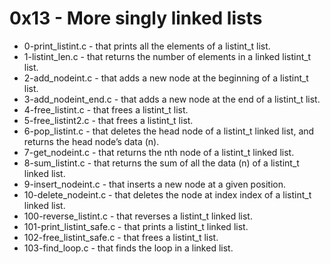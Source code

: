 # 0x13 - More singly linked lists

- 0-print_listint.c - that prints all the elements of a listint_t list.
- 1-listint_len.c - that returns the number of elements in a linked listint_t list.
- 2-add_nodeint.c - that adds a new node at the beginning of a listint_t list.
- 3-add_nodeint_end.c - that adds a new node at the end of a listint_t list.
- 4-free_listint.c - that frees a listint_t list.
- 5-free_listint2.c - that frees a listint_t list.
- 6-pop_listint.c -  that deletes the head node of a listint_t linked list, and returns the head node’s data (n).
- 7-get_nodeint.c - that returns the nth node of a listint_t linked list.
- 8-sum_listint.c - that returns the sum of all the data (n) of a listint_t linked list.
- 9-insert_nodeint.c - that inserts a new node at a given position.
- 10-delete_nodeint.c - that deletes the node at index index of a listint_t linked list.
- 100-reverse_listint.c - that reverses a listint_t linked list.
- 101-print_listint_safe.c - that prints a listint_t linked list.
- 102-free_listint_safe.c - that frees a listint_t list.
- 103-find_loop.c - that finds the loop in a linked list.
